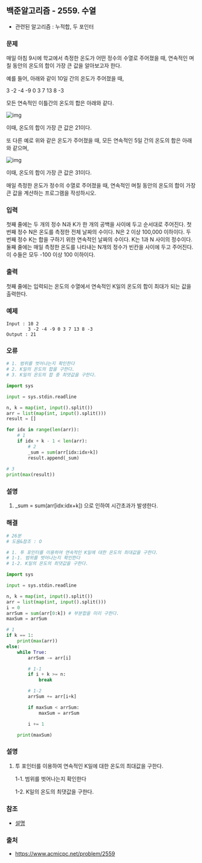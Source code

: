 ## 백준알고리즘 - 2559. 수열

- 관련된 알고리즘 : 누적합, 두 포인터

### 문제

매일 아침 9시에 학교에서 측정한 온도가 어떤 정수의 수열로 주어졌을 때, 연속적인 며칠 동안의 온도의 합이 가장 큰 값을 알아보고자 한다.

예를 들어, 아래와 같이 10일 간의 온도가 주어졌을 때, 

3 -2 -4 -9 0 3 7 13 8 -3

모든 연속적인 이틀간의 온도의 합은 아래와 같다.

![img](https://www.acmicpc.net/upload/images/grfdfd.png)



이때, 온도의 합이 가장 큰 값은 21이다. 

또 다른 예로 위와 같은 온도가 주어졌을 때, 모든 연속적인 5일 간의 온도의 합은 아래와 같으며, 

![img](https://www.acmicpc.net/upload/images/fhgfdghdgf.png)



이때, 온도의 합이 가장 큰 값은 31이다.

매일 측정한 온도가 정수의 수열로 주어졌을 때, 연속적인 며칠 동안의 온도의 합이 가장 큰 값을 계산하는 프로그램을 작성하시오. 

### 입력

첫째 줄에는 두 개의 정수 N과 K가 한 개의 공백을 사이에 두고 순서대로 주어진다. 첫 번째 정수 N은 온도를 측정한 전체 날짜의 수이다. N은 2 이상 100,000 이하이다. 두 번째 정수 K는 합을 구하기 위한 연속적인 날짜의 수이다. K는 1과 N 사이의 정수이다. 둘째 줄에는 매일 측정한 온도를 나타내는 N개의 정수가 빈칸을 사이에 두고 주어진다. 이 수들은 모두 -100 이상 100 이하이다. 

### 출력

첫째 줄에는 입력되는 온도의 수열에서 연속적인 K일의 온도의 합이 최대가 되는 값을 출력한다.

### 예제

```
Input : 10 2
        3 -2 -4 -9 0 3 7 13 8 -3
Output : 21
```

### 오류

```python
# 1. 범위를 벗어나는지 확인한다
# 2. K일의 온도의 합을 구한다.
# 3. K일의 온도의 합 중 최댓값을 구한다.

import sys

input = sys.stdin.readline

n, k = map(int, input().split())
arr = list(map(int, input().split()))
result = []

for idx in range(len(arr)):
    # 1
    if idx + k - 1 < len(arr):
        # 2
        _sum = sum(arr[idx:idx+k])
        result.append(_sum)
        
# 3
print(max(result))
```

### 설명

1. _sum = sum(arr[idx:idx+k]) 으로 인하여 시간초과가 발생한다.

### 해결

```python
# 26분
# 도움&참조 : O

# 1. 투 포인터를 이용하여 연속적인 K일에 대한 온도의 최대값을 구한다.
# 1-1. 범위를 벗어나는지 확인한다
# 1-2. K일의 온도의 최댓값을 구한다.

import sys

input = sys.stdin.readline

n, k = map(int, input().split())
arr = list(map(int, input().split()))
i = 0
arrSum = sum(arr[0:k]) # 부분합을 미리 구한다.
maxSum = arrSum

# 1
if k == 1:
    print(max(arr))
else:
    while True:
        arrSum -= arr[i]

        # 1-1
        if i + k >= n:
            break

        # 1-2
        arrSum += arr[i+k]

        if maxSum < arrSum:
            maxSum = arrSum

        i += 1

    print(maxSum)
```

### 설명

1. 투 포인터를 이용하여 연속적인 K일에 대한 온도의 최대값을 구한다.

   1-1. 범위를 벗어나는지 확인한다

   1-2. K일의 온도의 최댓값을 구한다.

### 참조

- [설명](https://www.acmicpc.net/board/view/56356)

### 출처

- https://www.acmicpc.net/problem/2559
